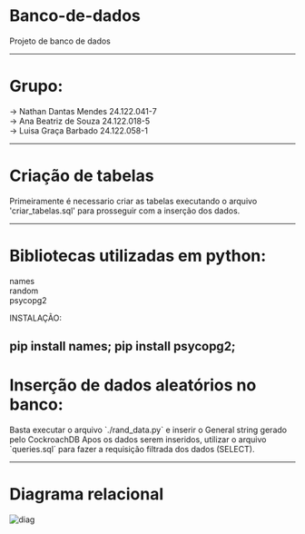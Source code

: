 # Banco-de-dados
Projeto de banco de dados

----
<h1>Grupo:</h1>
  -> Nathan Dantas Mendes 24.122.041-7 <br>
  -> Ana Beatriz de Souza 24.122.018-5 <br>
  -> Luisa Graça Barbado  24.122.058-1 <br>

----
<h1>Criação de tabelas</h1>
  Primeiramente é necessario criar as tabelas executando o arquivo 'criar_tabelas.sql' para prosseguir com a inserção dos dados.

----
<h1>Bibliotecas utilizadas em python:</h1>

names <br>
random  <br>
psycopg2  <br>

INSTALAÇÃO:

pip install names; pip install psycopg2;
----
<h1>Inserção de dados aleatórios no banco:</h1>
  Basta executar o arquivo `./rand_data.py` e inserir o General string gerado pelo CockroachDB
  Apos os dados serem inseridos, utilizar o arquivo `queries.sql´ para fazer a requisição filtrada dos dados (SELECT).

----
<h1>Diagrama relacional</h1>

![diag](https://github.com/nath88d/Banco-de-dados/assets/104024701/9879fc5e-3f7e-4057-9813-af29c4427de0)
